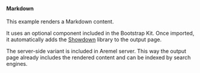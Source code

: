 #### Markdown

This example renders a Markdown content.

It uses an optional component included in the Bootstrap Kit. Once imported, it automatically adds the [Showdown](http://showdownjs.com/) library to the output page.

The server-side variant is included in Aremel server. This way the output page already includes the rendered content and can be indexed by search engines.
